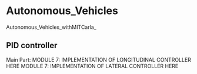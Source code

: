 # Autonomous_Vehicles
Autonomous_Vehicles_withMITCarla_

## PID controller

Main Part:
 MODULE 7: IMPLEMENTATION OF LONGITUDINAL CONTROLLER HERE
 MODULE 7: IMPLEMENTATION OF LATERAL CONTROLLER HERE
